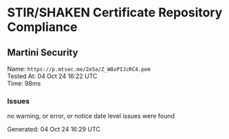 # STIR/SHAKEN Certificate Repository Compliance

## Martini Security

Name: `https://p.mtsec.me/2e5a/Z_W8xPIJcRC4.pem`\
Tested At: 04 Oct 24 16:22 UTC\
Time: 98ms

### Issues

no warning, or error, or notice date level issues were found

Generated: 04 Oct 24 16:29 UTC